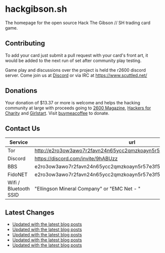 # hackgibson.sh
The homepage for the open source Hack The Gibson // SH trading card game.


## Contributing

To add your card just submit a pull request with your card's front art, it would be added to the next run of set after community play testing.

Game play and discussions over the project is held the r2600 discord server. Come join us at [Discord](https://discord.com/invite/9hABUzz) or via IRC at https://www.scuttled.net/


## Donations

Your donation of $13.37 or more is welcome and helps the hacking community at large with proceeds going to [2600 Magazine](https://2600.com/), [Hackers for Charity](https://hackersforcharity.org) and [Girlstart](https://girlstart.org).  Visit [buymeacoffee](https://www.buymeacoffee.com/hackgibson.sh) to donate.


## Contact Us

Service | url
-|-
Tor | http://e2ro3ow3awo7r2favn24n65ycc2qmzkoayn5r57e3f56nvjwdcgg32ad.onion
Discord | https://discord.com/invite/9hABUzz
BBS | e2ro3ow3awo7r2favn24n65ycc2qmzkoayn5r57e3f56nvjwdcgg32ad.onion:23
FidoNET | e2ro3ow3awo7r2favn24n65ycc2qmzkoayn5r57e3f56nvjwdcgg32ad.onion:24554
Wifi / Bluetooth SSID | "Ellingson Mineral Company" or "EMC Net - <fidonet address>"

## Latest Changes
<!-- BLOG-POST-LIST:START -->
- [Updated with the latest blog posts](https://github.com/DFW2600/hackgibson.sh/commit/b110c3b0915ddcbb3de5dd2b8d1bfe13b489c49c)
- [Updated with the latest blog posts](https://github.com/DFW2600/hackgibson.sh/commit/4035e95378d9c9da74a1511e682e4a79bab7125a)
- [Updated with the latest blog posts](https://github.com/DFW2600/hackgibson.sh/commit/ef1faae2320ec1af9572b28ea46d8555efa1a014)
- [Updated with the latest blog posts](https://github.com/DFW2600/hackgibson.sh/commit/180609e5d70e3cb1323c9572e4e3c985c73b0c8e)
- [Updated with the latest blog posts](https://github.com/DFW2600/hackgibson.sh/commit/64c8fe9c2b76c44fdedaef1477e9515cc38ffc79)
<!-- BLOG-POST-LIST:END -->
